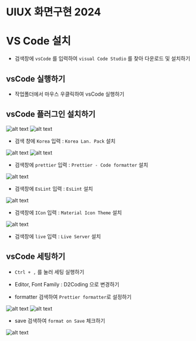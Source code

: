 # UIUX 화면구현 2024

# VS Code 설치

- 검색창에 `vsCode` 를 입력하여 `visual Code Studio` 를 찾아 다운로드 및 설치하기

## vsCode 실행하기

- 작업폴더에서 마우스 우클릭하여 vsCode 실행하기

## vsCode 플러그인 설치하기

![alt text](./images/image.png)
![alt text](./images/image-2.png)

- 검색 창에 `Korea` 입력 : `Korea Lan. Pack` 설치

![alt text](./images/image-3.png)
![alt text](./images/image-4.png)

- 검색창에 `prettier` 입력 : `Prettier - Code formatter` 설치

![alt text](./images/image-5.png)

- 검색창에 `EsLint` 입력 : `EsLint` 설치

![alt text](./images/image-9.png)

- 검색창에 `ICon` 입력 : `Material Icon Theme` 설치

![alt text](./images/image-10.png)

- 검색창에 `live` 입력 : `Live Server` 설치

## vsCode 세팅하기

- `Ctrl + ,` 를 눌러 세팅 실행하기
- Editor, Font Family : D2Coding 으로 변경하기

- formatter 검색하여 `Prettier formatter`로 설정하기

![alt text](./images/image-6.png)
![alt text](./images/image-7.png)

- save 검색하여 `format on Save` 체크하기

![alt text](./images/image-8.png)
